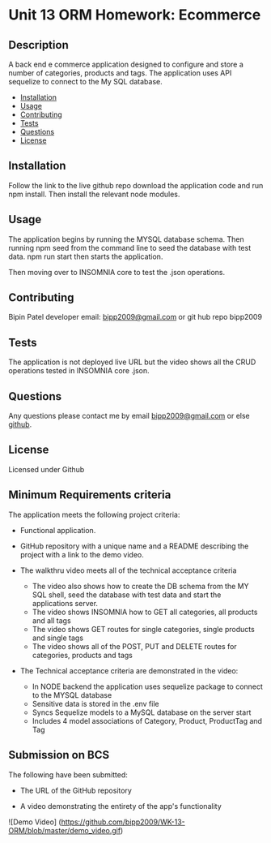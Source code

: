 # Unit 13 ORM Homework: Ecommerce

## Description

A back end e commerce application designed to configure and store a number of categories, products and tags. The application uses API sequelize to connect to the My SQL database. 

* [Installation](#installation)
* [Usage](#usage)
* [Contributing](#contributing)
* [Tests](#tests)
* [Questions](#questions)
* [License](#license)

## Installation

Follow the link to the live github repo download the application code and run npm install. Then install the relevant node modules.

## Usage

The application begins by running the MYSQL database schema. Then running npm seed from the command line to seed the database with test data. npm run start then starts the application.

Then moving over to INSOMNIA core to test the .json operations. 


## Contributing
Bipin Patel developer email: bipp2009@gmail.com or git hub repo bipp2009

## Tests 

The application is not deployed live URL but the video shows all the CRUD operations tested in INSOMNIA core .json.

## Questions

Any questions please contact me by email bipp2009@gmail.com or else [github](https://www.github.com/bipp2009).


## License

Licensed under Github

## Minimum Requirements criteria

The application meets the following project criteria:

* Functional application.

* GitHub repository with a unique name and a README describing the project with a link to the demo video.

* The walkthru video meets all of the technical acceptance criteria
    * The video also shows how to create the DB schema from the MY SQL shell, seed the database with test data and start the applications server.
    * The video shows INSOMNIA how to GET all categories, all products and all tags
    * The video shows GET routes for single categories, single products and single tags
    * The video shows all of the POST, PUT and DELETE routes for categories, products and tags

* The Technical acceptance criteria are demonstrated in the video: 
    * In NODE backend the application uses sequelize package to connect to the MYSQL database
    * Sensitive data is stored in the .env file
    * Syncs Sequelize models to a MySQL database on the server start
    * Includes 4 model associations of Category, Product, ProductTag and Tag

## Submission on BCS

The following have been submitted:

* The URL of the GitHub repository

* A video demonstrating the entirety of the app's functionality 


![Demo Video] (https://github.com/bipp2009/WK-13-ORM/blob/master/demo_video.gif)


